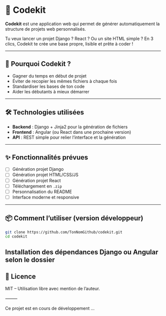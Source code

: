 # 🚀 Codekit

**Codekit** est une application web qui permet de générer automatiquement la structure de projets web personnalisés.

Tu veux lancer un projet Django ? React ? Ou un site HTML simple ? En 3 clics, Codekit te crée une base propre, lisible et prête à coder !

---

## 🧠 Pourquoi Codekit ?

- Gagner du temps en début de projet
- Éviter de recopier les mêmes fichiers à chaque fois
- Standardiser les bases de ton code
- Aider les débutants à mieux démarrer

---

## 🛠️ Technologies utilisées

- **Backend** : Django + Jinja2 pour la génération de fichiers
- **Frontend** : Angular (ou React dans une prochaine version)
- **API** : REST simple pour relier l’interface et la génération

---

## ✨ Fonctionnalités prévues

- [ ] Génération projet Django
- [ ] Génération projet HTML/CSS/JS
- [ ] Génération projet React
- [ ] Téléchargement en `.zip`
- [ ] Personnalisation du README
- [ ] Interface moderne et responsive

---

## 📦 Comment l’utiliser (version développeur)

```bash
git clone https://github.com/TonNomGithub/codekit.git
cd codekit
```

## Installation des dépendances Django ou Angular selon le dossier



## 📜 Licence

MIT – Utilisation libre avec mention de l’auteur.

⸻

Ce projet est en cours de développement ...
